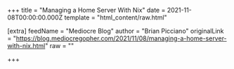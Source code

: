
+++
title = "Managing a Home Server With Nix"
date = 2021-11-08T00:00:00.000Z
template = "html_content/raw.html"

[extra]
feedName = "Mediocre Blog"
author = "Brian Picciano"
originalLink = "https://blog.mediocregopher.com/2021/11/08/managing-a-home-server-with-nix.html"
raw = ""

+++

